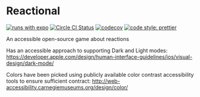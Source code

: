 # Reactional

[![runs with expo](https://img.shields.io/badge/Runs%20with%20Expo-4630EB.svg?style=flat-square&logo=EXPO&labelColor=f3f3f3&logoColor=000)](https://expo.io/@philsim7/reactional)
[![Circle CI Status](https://circleci.com/gh/tubbycatgames/Reactional.svg?style=svg)](https://circleci.com/gh/tubbycatgames/Reactional)
[![codecov](https://codecov.io/gh/tubbycatgames/Reactional/branch/master/graph/badge.svg)](https://codecov.io/gh/tubbycatgames/Reactional)
[![code style: prettier](https://img.shields.io/badge/code_style-prettier-ff69b4.svg?style=flat-square)](https://github.com/prettier/prettier)

An accessible open-source game about reactions

Has an accessible approach to supporting Dark and Light modes:
https://developer.apple.com/design/human-interface-guidelines/ios/visual-design/dark-mode/

Colors have been picked using publicly available color contrast accessibility tools to ensure sufficient contract:
http://web-accessibility.carnegiemuseums.org/design/color/
